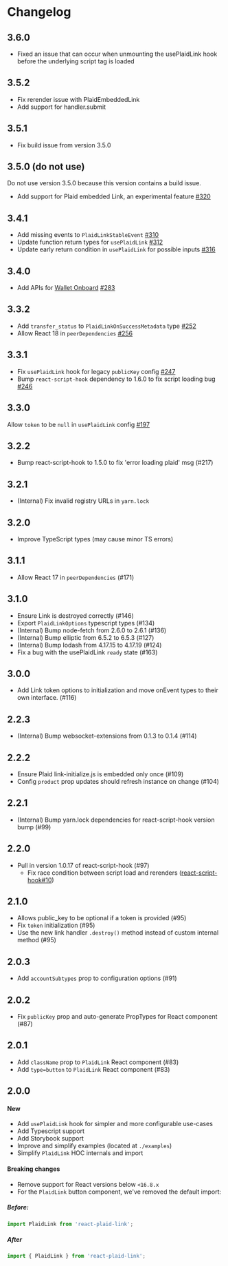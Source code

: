 # Changelog

## 3.6.0

- Fixed an issue that can occur when unmounting the usePlaidLink hook before the underlying script tag is loaded

## 3.5.2

- Fix rerender issue with PlaidEmbeddedLink
- Add support for handler.submit

## 3.5.1

- Fix build issue from version 3.5.0

## 3.5.0 (do not use)

Do not use version 3.5.0 because this version contains a build issue.

- Add support for Plaid embedded Link, an experimental feature [#320](https://github.com/plaid/react-plaid-link/pull/320)

## 3.4.1

- Add missing events to `PlaidLinkStableEvent` [#310](https://github.com/plaid/react-plaid-link/pull/310)
- Update function return types for `usePlaidLink` [#312](https://github.com/plaid/react-plaid-link/pull/312)
- Update early return condition in `usePlaidLink` for possible inputs [#316](https://github.com/plaid/react-plaid-link/pull/316)

## 3.4.0

- Add APIs for [Wallet Onboard](https://plaid.com/docs/wallet-onboard/) [#283](https://github.com/plaid/react-plaid-link/pull/283)

## 3.3.2

- Add `transfer_status` to `PlaidLinkOnSuccessMetadata` type [#252](https://github.com/plaid/react-plaid-link/pull/252)
- Allow React 18 in `peerDependencies` [#256](https://github.com/plaid/react-plaid-link/pull/256)

## 3.3.1

- Fix `usePlaidLink` hook for legacy `publicKey` config [#247](https://github.com/plaid/react-plaid-link/pull/247)
- Bump `react-script-hook` dependency to 1.6.0 to fix script loading bug [#246](https://github.com/plaid/react-plaid-link/pull/246)

## 3.3.0

Allow `token` to be `null` in `usePlaidLink` config [#197](https://github.com/plaid/react-plaid-link/pull/197)

## 3.2.2

- Bump react-script-hook to 1.5.0 to fix 'error loading plaid' msg (#217)

## 3.2.1

- (Internal) Fix invalid registry URLs in `yarn.lock`

## 3.2.0

- Improve TypeScript types (may cause minor TS errors)

## 3.1.1

- Allow React 17 in `peerDependencies` (#171)

## 3.1.0

- Ensure Link is destroyed correctly (#146)
- Export `PlaidLinkOptions` typescript types (#134)
- (Internal) Bump node-fetch from 2.6.0 to 2.6.1 (#136)
- (Internal) Bump elliptic from 6.5.2 to 6.5.3 (#127)
- (Internal) Bump lodash from 4.17.15 to 4.17.19 (#124)
- Fix a bug with the usePlaidLink `ready` state (#163)

## 3.0.0

- Add Link token options to initialization and move onEvent types to their own interface. (#116)

## 2.2.3

- (Internal) Bump websocket-extensions from 0.1.3 to 0.1.4 (#114)

## 2.2.2

- Ensure Plaid link-initialize.js is embedded only once (#109)
- Config `product` prop updates should refresh instance on change (#104)

## 2.2.1

- (Internal) Bump yarn.lock dependencies for react-script-hook version bump (#99)

## 2.2.0

- Pull in version 1.0.17 of react-script-hook (#97)
  - Fix race condition between script load and rerenders ([react-script-hook#10](https://github.com/hupe1980/react-script-hook/pull/10))

## 2.1.0

- Allows public_key to be optional if a token is provided (#95)
- Fix `token` initialization (#95)
- Use the new link handler `.destroy()` method instead of custom internal method (#95)

## 2.0.3

- Add `accountSubtypes` prop to configuration options (#91)

## 2.0.2

- Fix `publicKey` prop and auto-generate PropTypes for React component (#87)

## 2.0.1

- Add `className` prop to `PlaidLink` React component (#83)
- Add `type=button` to `PlaidLink` React component (#83)

## 2.0.0

#### New

- Add `usePlaidLink` hook for simpler and more configurable use-cases
- Add Typescript support
- Add Storybook support
- Improve and simplify examples (located at `./examples`)
- Simplify `PlaidLink` HOC internals and import

#### Breaking changes

- Remove support for React versions below `<16.8.x`
- For the `PlaidLink` button component, we've removed the default import:

##### Before:

```jsx
import PlaidLink from 'react-plaid-link';
```

##### After

```jsx
import { PlaidLink } from 'react-plaid-link';
```
